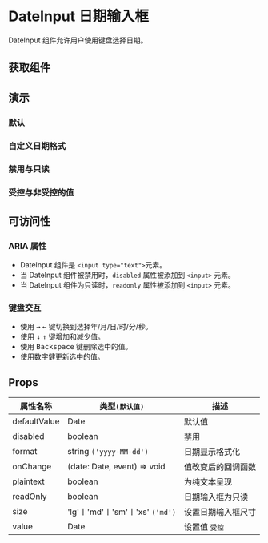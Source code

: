 # DateInput 日期输入框

DateInput 组件允许用户使用键盘选择日期。

## 获取组件

<!--{include:(components/date-input/fragments/import.md)}-->

## 演示

### 默认

<!--{include:`basic.md`}-->

### 自定义日期格式

<!--{include:`format.md`}-->

### 禁用与只读

<!--{include:`disabled.md`}-->

### 受控与非受控的值

<!--{include:`controlled.md`}-->

## 可访问性

### ARIA 属性

- DateInput 组件是 `<input type="text">`元素。
- 当 DateInput 组件被禁用时，`disabled` 属性被添加到 `<input>` 元素。
- 当 DateInput 组件为只读时，`readonly` 属性被添加到 `<input>` 元素。

### 键盘交互

- 使用 <kbd>→</kbd> <kbd>←</kbd> 键切换到选择年/月/日/时/分/秒。
- 使用 <kbd>↓</kbd> <kbd>↑</kbd> 键增加和减少值。
- 使用 <kbd>Backspace</kbd> 键删除选中的值。
- 使用数字健更新选中的值。

## Props

<!-- prettier-sort-markdown-table -->

| 属性名称     | 类型`(默认值)`                  | 描述               |
| ------------ | ------------------------------- | ------------------ |
| defaultValue | Date                            | 默认值             |
| disabled     | boolean                         | 禁用               |
| format       | string `('yyyy-MM-dd')`         | 日期显示格式化     |
| onChange     | (date: Date, event) => void     | 值改变后的回调函数 |
| plaintext    | boolean                         | 为纯文本呈现       |
| readOnly     | boolean                         | 日期输入框为只读   |
| size         | 'lg'〡'md'〡'sm'〡'xs' `('md')` | 设置日期输入框尺寸 |
| value        | Date                            | 设置值 `受控`      |
